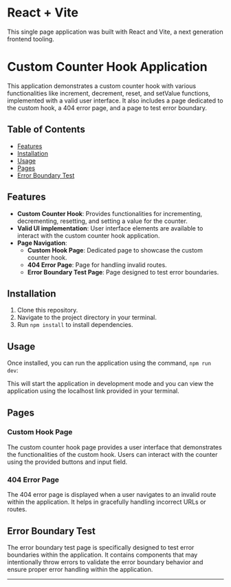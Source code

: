 # React + Vite

This single page application was built with React and Vite, a next generation frontend tooling.

# Custom Counter Hook Application

This application demonstrates a custom counter hook with various functionalities like increment, decrement, reset, and setValue functions, implemented with a valid user interface. It also includes a page dedicated to the custom hook, a 404 error page, and a page to test error boundary.

## Table of Contents

- [Features](#features)
- [Installation](#installation)
- [Usage](#usage)
- [Pages](#pages)
- [Error Boundary Test](#error-boundary-test)

## Features

- **Custom Counter Hook**: Provides functionalities for incrementing, decrementing, resetting, and setting a value for the counter.
- **Valid UI implementation**: User interface elements are available to interact with the custom counter hook application.
- **Page Navigation**:
  - **Custom Hook Page**: Dedicated page to showcase the custom counter hook.
  - **404 Error Page**: Page for handling invalid routes.
  - **Error Boundary Test Page**: Page designed to test error boundaries.

## Installation

1. Clone this repository.
2. Navigate to the project directory in your terminal.
3. Run `npm install` to install dependencies.

## Usage

Once installed, you can run the application using the command, `npm run dev`:

This will start the application in development mode and you can view the application using the localhost link provided in your terminal.

## Pages

### Custom Hook Page

The custom counter hook page provides a user interface that demonstrates the functionalities of the custom hook. Users can interact with the counter using the provided buttons and input field.

### 404 Error Page

The 404 error page is displayed when a user navigates to an invalid route within the application. It helps in gracefully handling incorrect URLs or routes.

## Error Boundary Test

The error boundary test page is specifically designed to test error boundaries within the application. It contains components that may intentionally throw errors to validate the error boundary behavior and ensure proper error handling within the application.

---

